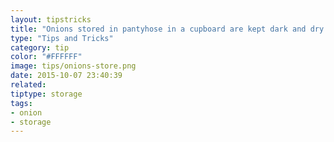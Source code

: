 ```yaml
---
layout: tipstricks
title: "Onions stored in pantyhose in a cupboard are kept dark and dry - making them last longer" 
type: "Tips and Tricks"
category: tip
color: "#FFFFFF"
image: tips/onions-store.png
date: 2015-10-07 23:40:39 
related:
tiptype: storage
tags:
- onion
- storage 
---
```

